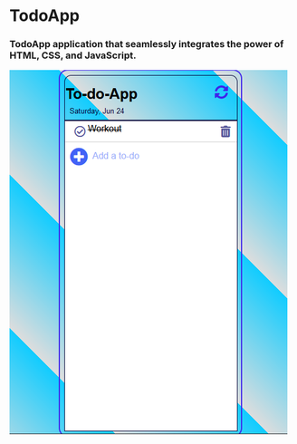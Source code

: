 # TodoApp
### TodoApp application that seamlessly integrates the power of HTML, CSS, and JavaScript.
![TodoApp](https://github.com/anthony-ndegwa-dev/TodoApp/blob/main/Screenshot.png)
